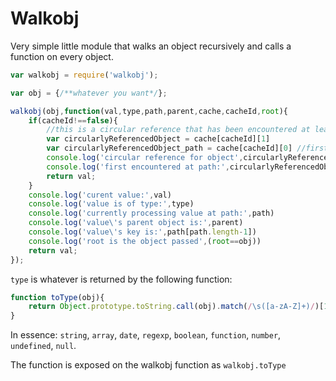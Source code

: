 # Walkobj

Very simple little module that walks an object recursively and calls a function on every object.

```js
var walkobj = require('walkobj');

var obj = {/**whatever you want*/};

walkobj(obj,function(val,type,path,parent,cache,cacheId,root){
    if(cacheId!==false){ 
        //this is a circular reference that has been encountered at least once before
        var circularlyReferencedObject = cache[cacheId][1]
        var circularlyReferencedObject_path = cache[cacheId][0] //first path where the object was encountered
        console.log('circular reference for object',circularlyReferencedObject)
        console.log('first encountered at path:',circularlyReferencedObject_path)
        return val;
    }
    console.log('curent value:',val)
    console.log('value is of type:',type)
    console.log('currently processing value at path:',path)
    console.log('value\'s parent object is:',parent)
    console.log('value\'s key is:',path[path.length-1])
    console.log('root is the object passed',(root==obj))
    return val;
});
```

`type` is whatever is returned by the following function:
```js
function toType(obj){
    return Object.prototype.toString.call(obj).match(/\s([a-zA-Z]+)/)[1].toLowerCase()
}
```

In essence: `string`, `array`, `date`, `regexp`, `boolean`, `function`, `number`, `undefined`, `null`.

The function is exposed on the walkobj function as `walkobj.toType`